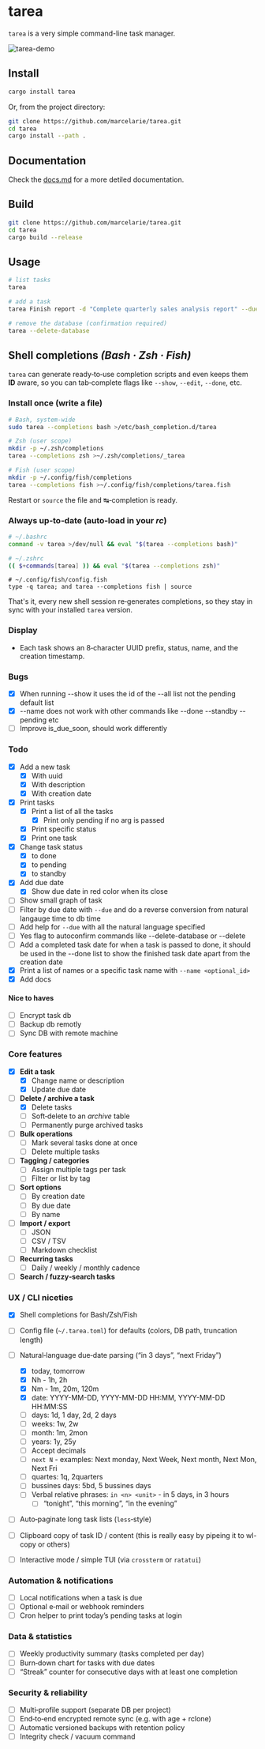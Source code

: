 # tarea

`tarea` is a very simple command-line task manager.

![tarea-demo](https://github.com/user-attachments/assets/49460c13-6da4-4b21-90c8-1ab1c4f5981c)

## Install

```bash
cargo install tarea
```

Or, from the project directory:

```bash
git clone https://github.com/marcelarie/tarea.git
cd tarea
cargo install --path .
```

## Documentation

Check the [docs.md](/docs.md) for a more detiled documentation.

## Build

```bash
git clone https://github.com/marcelarie/tarea.git
cd tarea
cargo build --release
```

## Usage

```bash
# list tasks
tarea

# add a task
tarea Finish report -d "Complete quarterly sales analysis report" --due tomorrow

# remove the database (confirmation required)
tarea --delete-database
```

## Shell completions _(Bash · Zsh · Fish)_

`tarea` can generate ready‑to‑use completion scripts and even keeps them
**ID** aware, so you can tab‑complete flags like `--show`, `--edit`, `--done`,
etc.

### Install once (write a file)

```bash
# Bash, system‑wide
sudo tarea --completions bash >/etc/bash_completion.d/tarea

# Zsh (user scope)
mkdir -p ~/.zsh/completions
tarea --completions zsh >~/.zsh/completions/_tarea

# Fish (user scope)
mkdir -p ~/.config/fish/completions
tarea --completions fish >~/.config/fish/completions/tarea.fish
```

Restart or `source` the file and ↹‑completion is ready.

### Always up‑to‑date (auto‑load in your _rc_)

```bash
# ~/.bashrc
command -v tarea >/dev/null && eval "$(tarea --completions bash)"
```

```zsh
# ~/.zshrc
(( $+commands[tarea] )) && eval "$(tarea --completions zsh)"
```

```fish
# ~/.config/fish/config.fish
type -q tarea; and tarea --completions fish | source
```

That's it, every new shell session re‑generates completions, so they stay in sync
with your installed `tarea` version.

### Display

- Each task shows an 8‑character UUID prefix, status, name, and the creation timestamp.

### Bugs

- [x] When running --show it uses the id of the --all list not the pending default list
- [x] --name does not work with other commands like --done --standby --pending etc
- [ ] Improve is_due_soon, should work differently

### Todo

- [x] Add a new task
  - [x] With uuid
  - [x] With description
  - [x] With creation date
- [x] Print tasks
  - [x] Print a list of all the tasks
    - [x] Print only pending if no arg is passed
  - [x] Print specific status
  - [x] Print one task
- [x] Change task status
  - [x] to done
  - [x] to pending
  - [x] to standby
- [x] Add due date
  - [x] Show due date in red color when its close
- [ ] Show small graph of task
- [ ] Filter by due date with `--due` and do a reverse conversion from natural
      langauge time to db time
- [ ] Add help for `--due` with all the natural language specified
- [ ] Yes flag to autoconfirm commands like --delete-database or --delete
- [ ] Add a completed task date for when a task is passed to done, it should be
      used in the --done list to show the finished task date apart from the creation
      date
- [x] Print a list of names or a specific task name with `--name <optional_id>`
- [x] Add docs

#### Nice to haves

- [ ] Encrypt task db
- [ ] Backup db remotly
- [ ] Sync DB with remote machine

### Core features

- [x] **Edit a task**
  - [x] Change name or description
  - [x] Update due date
- [ ] **Delete / archive a task**
  - [x] Delete tasks
  - [ ] Soft‑delete to an _archive_ table
  - [ ] Permanently purge archived tasks
- [ ] **Bulk operations**
  - [ ] Mark several tasks done at once
  - [ ] Delete multiple tasks
- [ ] **Tagging / categories**
  - [ ] Assign multiple tags per task
  - [ ] Filter or list by tag
- [ ] **Sort options**
  - [ ] By creation date
  - [ ] By due date
  - [ ] By name
- [ ] **Import / export**
  - [ ] JSON
  - [ ] CSV / TSV
  - [ ] Markdown checklist
- [ ] **Recurring tasks**
  - [ ] Daily / weekly / monthly cadence
- [ ] **Search / fuzzy‑search tasks**

### UX / CLI niceties

- [x] Shell completions for Bash/Zsh/Fish
- [ ] Config file (`~/.tarea.toml`) for defaults (colors, DB path, truncation length)
- [ ] Natural‑language due‑date parsing (“in 3 days”, “next Friday”)
  - [x] today, tomorrow
  - [x] Nh - 1h, 2h
  - [x] Nm - 1m, 20m, 120m
  - [x] date: YYYY-MM-DD, YYYY-MM-DD HH:MM, YYYY-MM-DD HH:MM:SS
  - [ ] days: 1d, 1 day, 2d, 2 days
  - [ ] weeks: 1w, 2w
  - [ ] month: 1m, 2mon
  - [ ] years: 1y, 25y
  - [ ] Accept decimals
  - [ ] `next N` - examples: Next monday, Next Week, Next month, Next Mon, Next Fri
  - [ ] quartes: 1q, 2quarters
  - [ ] bussines days: 5bd, 5 bussines days
  - [ ] Verbal relative phrases: `in <n> <unit>` - in 5 days, in 3 hours
    - [ ] “tonight”, “this morning”, “in the evening”
- [ ] Auto‑paginate long task lists (`less`‑style)

- [ ] Clipboard copy of task ID / content (this is really easy by pipeing it to
      wl-copy or others)
- [ ] Interactive mode / simple TUI (via `crossterm` or `ratatui`)

### Automation & notifications

- [ ] Local notifications when a task is due
- [ ] Optional e‑mail or webhook reminders
- [ ] Cron helper to print today’s pending tasks at login

### Data & statistics

- [ ] Weekly productivity summary (tasks completed per day)
- [ ] Burn‑down chart for tasks with due dates
- [ ] “Streak” counter for consecutive days with at least one completion

### Security & reliability

- [ ] Multi‑profile support (separate DB per project)
- [ ] End‑to‑end encrypted remote sync (e.g. with age + rclone)
- [ ] Automatic versioned backups with retention policy
- [ ] Integrity check / vacuum command
